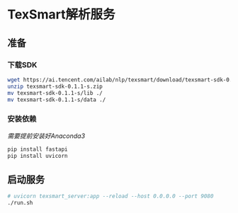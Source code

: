 # TexSmart解析服务

## 准备

### 下载SDK

```sh
wget https://ai.tencent.com/ailab/nlp/texsmart/download/texsmart-sdk-0.1.1-s.zip
unzip texsmart-sdk-0.1.1-s.zip
mv texsmart-sdk-0.1.1-s/lib ./
mv texsmart-sdk-0.1.1-s/data ./
```

### 安装依赖

*需要提前安装好Anaconda3*

```sh
pip install fastapi
pip install uvicorn
```

## 启动服务
```sh
# uvicorn texsmart_server:app --reload --host 0.0.0.0 --port 9080
./run.sh
```
